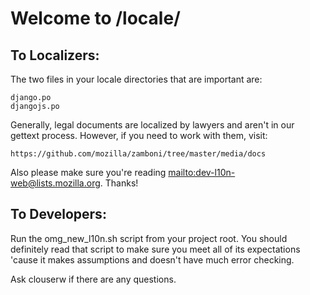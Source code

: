 # Welcome to /locale/

## To Localizers:

The two files in your locale directories that are important are:

```
django.po
djangojs.po
```

Generally, legal documents are localized by lawyers and aren't in our gettext
process.  However, if you need to work with them, visit:

```
https://github.com/mozilla/zamboni/tree/master/media/docs
```

Also please make sure you're reading <mailto:dev-l10n-web@lists.mozilla.org>.  Thanks!

## To Developers:

Run the omg_new_l10n.sh script from your project root.  You should definitely
read that script to make sure you meet all of its expectations 'cause it makes
assumptions and doesn't have much error checking.

Ask clouserw if there are any questions.
